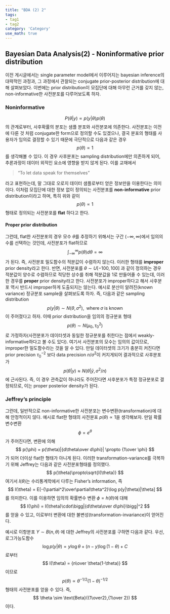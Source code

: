 ```yaml
---
title: "BDA (2) 2"
tags:
- tag1
- tag2
category: 'Category'
use_math: true
---
```

## Bayesian Data Analysis(2) - Noninformative prior distribution

이전 게시글에서는 single parameter model에서 이루어지는 bayesian inference의 대략적인 과정과, 그 과정에서 관찰되는 conjugate prior-posterior distribution에 대해 살펴보았다. 이번에는 prior distribution이 모집단에 대해 아무런 근거를 갖지 않는, non-informative한 사전분포를 다루어보도록 하자.
### Noninformative
$$
P(\theta|y) \propto p(y|\theta)p(\theta)
$$
의 관계로부터, 사후확률의 분포는 샘플 분포와 사전분포에 의존한다. 사전분포는 이전에 다룬 것 처럼 conjugate한 form으로 정의할 수도 있겠으나, 결국 분포의 형태를 사용자가 임의로 결정할 수 있기 때문에 극단적으로 다음과 같은 경우
$$
p(\theta) \propto 1
$$
를 생각해볼 수 있다. 이 경우 사후분포는 sampling distribution에만 의존하게 되어, 추론과정이 데이터 외적인 요소에 영향을 받지 않게 된다. 이를 교재에서
> “To let data speak for themselves”

라고 표현하는데, 말 그대로 오로지 데이터 샘플로부터 얻은 정보만을 이용한다는 의미이다. 이처럼 모집단에 대한 정보 없이 정의되는 사전분포를 **non-informative** prior distribution이라고 하며, 특히 위와 같이 $$p(\theta)\propto1$$ 형태로 정의되는 사전분포를 **flat** 하다고 한다. 

#### Proper prior distribution
그런데, flat한 사전분포의 경우 모수 $\theta$를 추정하기 위해서는 구간 $(-\infty,\infty)$에서 임의의 수를 선택하는 것인데, 사전분포가 flat하므로
$$
\int_{-\infty}^\infty p(\theta)d\theta = \infty
$$
가 된다. 즉, 사전분포 밀도함수의 적분값이 수렴하지 않는다. 이러한 형태를 **improper** prior density라고 한다. 반면, 사전분포를 $\theta\sim U[-100,100]$ 과 같이 정의하는 경우 적분값이 양수로 수렴하므로 적당한 상수를 취해 적분값을 1로 만들어줄 수 있는데, 이러한 경우를 **proper** prior density라고 한다. 사전분포가 improper하다고 해서 사후분포 역시 반드시 improper하게 도출되지는 않는다. 예시로 분산이 알려진(known variance) 정규분포 sample을 살펴보도록 하자. 즉, 다음과 같은 sampling distribution
$$
p(y|\theta) \sim N(\theta, \sigma^2),\;\;\text{where}\;\sigma\;\text{is known}
$$
이 주어졌다고 하자. 이때 prior distribution을 임의의 정규분포 형태
$$
p(\theta)\sim N(\mu_0,\tau_0^2)
$$
로 가정하자(사전분포가 데이터셋과 동일한 정규분포를 취한다는 점에서 weakly-informative하다고 볼 수도 있다). 여기서 사전분포의 모수는 임의의 값이므로, improper한 밀도함수라는 것을 알 수 있다. 만일 데이터셋의 크기가 충분히 커진다면 prior precision $\tau_0^{-2}$ 보다 data precision $n/\sigma^2$이 커지게되어 결과적으로 사후분포가
$$
p(\theta|y) \approx N(\theta|\bar y, \sigma^2/n)
$$
에 근사된다. 즉, 이 경우 관측값이 하나라도 주어진다면 사후분포가 특정 정규분포로 결정되므로, 이는 proper posterior density가 된다.

### Jeffrey’s principle
그런데, 일반적으로 non-informative한 사전분포는 변수변환(transformation)에 대해 안정적이지 않다. 예시로 flat한 형태의 사전분포 $p(\theta)\propto 1$을 생각해보자. 만일 확률변수변환
$$
\phi = e^\theta
$$
가 주어진다면, 변환에 의해
$$
p(\phi) = p(\theta)|{d\theta\over d\phi}| \propto {1\over \phi}
$$
가 되어 더이상 flat한 형태가 아니게 된다. 이러한 transformation-variance를 극복하기 위해 Jeffrey는 다음과 같은 사전분포형태를 정의했다.
$$
p(\theta)\propto\sqrt{I(\theta)}
$$
여기서 $I(\theta)$는 수리통계학에서 다루는 Fisher’s information, 즉
$$
I(\theta) = E[-{\partial^2\over\partial\theta^2}\log p(y|\theta)|\theta]
$$
를 의미한다. 이를 이용하면 임의의 확률변수 변환 $\phi = h(\theta)$에 대해
$$
I(\phi) = I(\theta)\cdot\bigg|{d\theta\over d\phi}\bigg|^2
$$
를 얻을 수 있고, 이로부터 변환에 대한 불변성(transformation-invariance)이 얻어진다.

예시로 이항분포 $Y\sim B(n,\theta)$ 에 대한 Jeffrey의 사전분포를 구하면 다음과 같다. 우선, 로그가능도함수
$$
\log p(y|\theta) = y\log\theta + (n-y)\log(1-\theta) + C
$$
로부터
$$
I(\theta) = {n\over \theta(1-\theta)}
$$
이므로
$$
p(\theta) \propto \theta^{-1/2}(1-\theta)^{-1/2}
$$
형태의 사전분포를 얻을 수 있다. 즉,
$$
\theta \sim \text{Beta}({1\over2},{1\over 2})
$$
이다.

